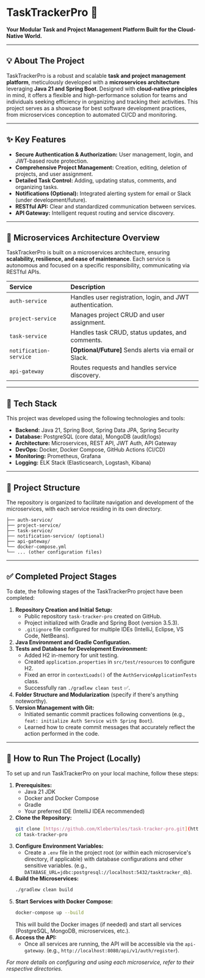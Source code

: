 # TaskTrackerPro 🧩

**Your Modular Task and Project Management Platform Built for the Cloud-Native World.**

---

## 💡 About The Project

TaskTrackerPro is a robust and scalable **task and project management platform**, meticulously developed with a **microservices architecture** leveraging **Java 21 and Spring Boot**. Designed with **cloud-native principles** in mind, it offers a flexible and high-performance solution for teams and individuals seeking efficiency in organizing and tracking their activities. This project serves as a showcase for best software development practices, from microservices conception to automated CI/CD and monitoring.

---

## ✨ Key Features

* **Secure Authentication & Authorization:** User management, login, and JWT-based route protection.
* **Comprehensive Project Management:** Creation, editing, deletion of projects, and user assignment.
* **Detailed Task Control:** Adding, updating status, comments, and organizing tasks.
* **Notifications (Optional):** Integrated alerting system for email or Slack (under development/future).
* **RESTful API:** Clear and standardized communication between services.
* **API Gateway:** Intelligent request routing and service discovery.

---

## 🧱 Microservices Architecture Overview

TaskTrackerPro is built on a microservices architecture, ensuring **scalability, resilience, and ease of maintenance**. Each service is autonomous and focused on a specific responsibility, communicating via RESTful APIs.

| Service            | Description                                         |
| :----------------- | :------------------------------------------------ |
| `auth-service`     | Handles user registration, login, and JWT authentication. |
| `project-service`  | Manages project CRUD and user assignment.           |
| `task-service`     | Handles task CRUD, status updates, and comments.    |
| `notification-service` | **[Optional/Future]** Sends alerts via email or Slack. |
| `api-gateway`      | Routes requests and handles service discovery.      |

---

## 🚀 Tech Stack

This project was developed using the following technologies and tools:

* **Backend:** Java 21, Spring Boot, Spring Data JPA, Spring Security
* **Database:** PostgreSQL (core data), MongoDB (audit/logs)
* **Architecture:** Microservices, REST API, JWT Auth, API Gateway
* **DevOps:** Docker, Docker Compose, GitHub Actions (CI/CD)
* **Monitoring:** Prometheus, Grafana
* **Logging:** ELK Stack (Elasticsearch, Logstash, Kibana)

---

## 📂 Project Structure

The repository is organized to facilitate navigation and development of the microservices, with each service residing in its own directory.

```
├── auth-service/
├── project-service/
├── task-service/
├── notification-service/ (optional)
├── api-gateway/
└── docker-compose.yml
└── ... (other configuration files)

```

---

## ✅ Completed Project Stages

To date, the following stages of the TaskTrackerPro project have been completed:

1.  **Repository Creation and Initial Setup:**
    * Public repository `task-tracker-pro` created on GitHub.
    * Project initialized with Gradle and Spring Boot (version 3.5.3).
    * `.gitignore` file configured for multiple IDEs (IntelliJ, Eclipse, VS Code, NetBeans).
2.  **Java Environment and Gradle Configuration.**
3.  **Tests and Database for Development Environment:**
    * Added H2 in-memory for unit testing.
    * Created `application.properties` in `src/test/resources` to configure H2.
    * Fixed an error in `contextLoads()` of the `AuthServiceApplicationTests` class.
    * Successfully ran `./gradlew clean test` ✅.
4.  **Folder Structure and Modularization** (specify if there's anything noteworthy).
5.  **Version Management with Git:**
    * Initiated semantic commit practices following conventions (e.g., `feat: initialize Auth Service with Spring Boot`).
    * Learned how to create commit messages that accurately reflect the action performed in the code.
  
---

## 🚀 How to Run The Project (Locally)

To set up and run TaskTrackerPro on your local machine, follow these steps:

1.  **Prerequisites:**
    * Java 21 JDK
    * Docker and Docker Compose
    * Gradle
    * Your preferred IDE (IntelliJ IDEA recommended)
2.  **Clone the Repository:**
    ```bash
    git clone [https://github.com/KleberVales/task-tracker-pro.git](https://github.com/KleberVales/task-tracker-pro.git)
    cd task-tracker-pro
    ```
3.  **Configure Environment Variables:**
    * Create a `.env` file in the project root (or within each microservice's directory, if applicable) with database configurations and other sensitive variables. (e.g., `DATABASE_URL=jdbc:postgresql://localhost:5432/tasktracker_db`).
4.  **Build the Microservices:**
    ```bash
    ./gradlew clean build
    ```
5.  **Start Services with Docker Compose:**
    ```bash
    docker-compose up --build
    ```
    This will build the Docker images (if needed) and start all services (PostgreSQL, MongoDB, microservices, etc.).
6.  **Access the API:**
    * Once all services are running, the API will be accessible via the `api-gateway`. (e.g., `http://localhost:8080/api/v1/auth/register`).

*For more details on configuring and using each microservice, refer to their respective directories.*
